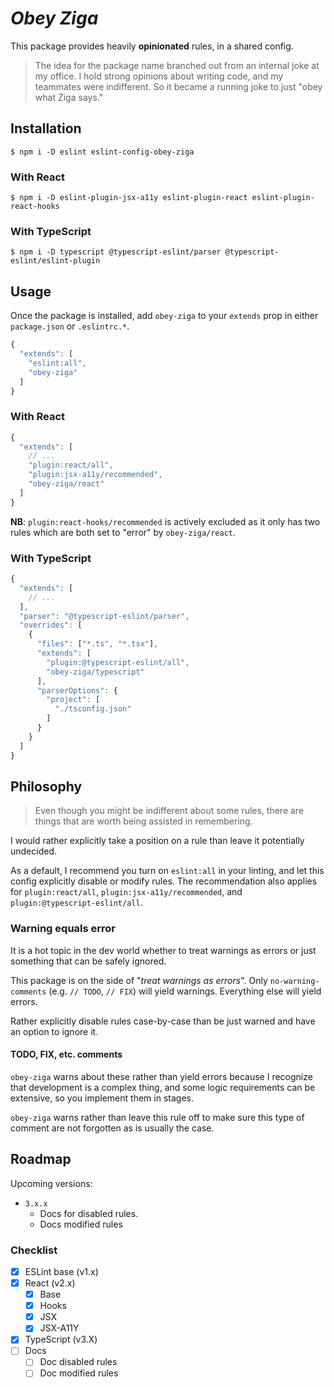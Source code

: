 # _Obey Ziga_

This package provides heavily **opinionated** rules, in a shared config.

> The idea for the package name branched out from an internal joke at my office. I hold strong opinions about writing code, and my teammates were indifferent.
> So it became a running joke to just "obey what Ziga says."

## Installation

```
$ npm i -D eslint eslint-config-obey-ziga
```

### With React

```
$ npm i -D eslint-plugin-jsx-a11y eslint-plugin-react eslint-plugin-react-hooks
```

### With TypeScript

```
$ npm i -D typescript @typescript-eslint/parser @typescript-eslint/eslint-plugin
```

## Usage

Once the package is installed, add `obey-ziga` to your `extends` prop in either `package.json` or `.eslintrc.*`.

```js
{
  "extends": [
    "eslint:all",
    "obey-ziga"
  ]
}
```

### With React

```js
{
  "extends": [
    // ...
    "plugin:react/all",
    "plugin:jsx-a11y/recommended",
    "obey-ziga/react"
  ]
}
```

**NB**: `plugin:react-hooks/recommended` is actively excluded as it only has two rules which are both set to "error" by `obey-ziga/react`.

### With TypeScript

```js
{
  "extends": [
    // ...
  ],
  "parser": "@typescript-eslint/parser",
  "overrides": [
    {
      "files": ["*.ts", "*.tsx"],
      "extends": [
        "plugin:@typescript-eslint/all",
        "obey-ziga/typescript"
      ],
      "parserOptions": {
        "project": [
          "./tsconfig.json"
        ]
      }
    }
  ]
}
```

## Philosophy

> Even though you might be indifferent about some rules, there are things that are worth being assisted in remembering.

I would rather explicitly take a position on a rule than leave it potentially undecided.

As a default, I recommend you turn on `eslint:all` in your linting, and let this config explicitly disable or modify rules. The recommendation also applies for `plugin:react/all`, `plugin:jsx-a11y/recommended`, and `plugin:@typescript-eslint/all`.

### Warning equals error

It is a hot topic in the dev world whether to treat warnings as errors or just something that can be safely ignored.

This package is on the side of "_treat warnings as errors_". Only `no-warning-comments` (e.g. `// TODO`, `// FIX`) will yield warnings. Everything else will yield errors.

Rather explicitly disable rules case-by-case than be just warned and have an option to ignore it.

#### TODO, FIX, etc. comments

`obey-ziga` warns about these rather than yield errors because I recognize that development is a complex thing, and some logic requirements can be extensive, so you implement them in stages.

`obey-ziga` warns rather than leave this rule off to make sure this type of comment are not forgotten as is usually the case.

## Roadmap

Upcoming versions:

- `3.x.x`
  - Docs for disabled rules.
  - Docs modified rules

### Checklist

- [x] ESLint base (v1.x)
- [x] React (v2.x)
  - [x] Base
  - [x] Hooks
  - [x] JSX
  - [x] JSX-A11Y
- [x] TypeScript (v3.X)
- [ ] Docs
  - [ ] Doc disabled rules
  - [ ] Doc modified rules
